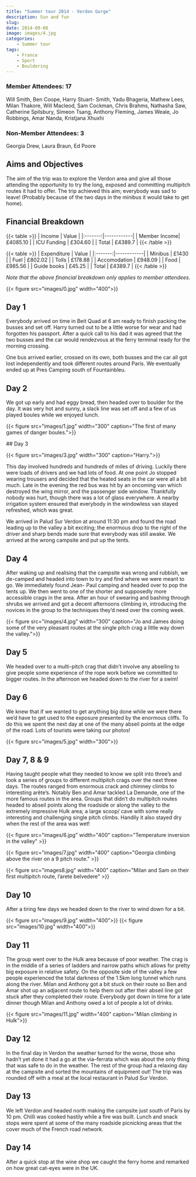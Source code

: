 ```yaml
---
title: "Summer tour 2014 - Verdon Gorge"
description: Sun and fun
slug: 
date: 2014-09-08
image: images/4.jpg
categories:
    - Summer tour
tags:
    - France
    - Sport
    - Bouldering
---
```


### Member Attendees: 17

Will Smith, Ben Coope, Harry Stuart- Smith, Yadu Bhageria, Mathew Lees, Milan Thakore, Will Macleod, Sam Cockman, Chris Brahms, Nathasha Saw, Catherine Spilsbury, Simeon Tsang, Anthony Fleming, James Weale, Jo Robbings, Amar Nanda, Kristjana Xhuxhi

### Non-Member Attendees: 3

Georgia Drew, Laura Braun, Ed Poore

## Aims and Objectives 

The aim of the trip was to explore the Verdon area and give all those attending the opportunity to try the long, exposed and committing multipitch routes it had to offer. The trip achieved this aim; everybody was sad to leave! (Probably because of the two days in the minibus it would take to get home).


## Financial Breakdown 

{{< table >}}
| Income | Value  | 
|:-------:|------------|
| Member Income| £4085.10 | 
| ICU Funding | £304.60 | 
| Total | £4389.7 | 
{{< /table >}}

{{< table >}}
| Expenditure | Value  | 
|:-------:|------------|
| Minibus | £1430 | 
| Fuel | £802.02 | 
| Tolls | £178.88 | 
| Accomodation | £948.09 | 
| Food | £985.56 | 
| Guide books | £45.25 | 
| Total | £4389.7 | 
{{< /table >}}

*Note that the above financial breakdown only applies to member attendees.*

{{< figure src="images/0.jpg" width="400">}}

## Day 1

Everybody arrived on time in Beit Quad at 6 am ready to finish packing the busses and set off. Harry turned out to be a little worse for wear and had forgotten his passport. After a quick call to his dad it was agreed that the two busses and the car would rendezvous at the ferry terminal ready for the morning crossing.

One bus arrived earlier, crossed on its own, both busses and the car all got lost independently and took different routes around Paris. We eventually ended up at Pres Camping south of Fountainbleu.

## Day 2

We got up early and had eggy bread, then headed over to boulder for the day. It was very hot and sunny, a slack line was set off and a few of us played boules while we enjoyed lunch.

{{< figure src="images/1.jpg" width="300" caption="The first of many games of danger boules.">}}

## Day 3

{{< figure src="images/3.jpg" width="300" caption="Harry.">}}

This day involved hundreds and hundreds of miles of driving. Luckily there were loads of drivers and we had lots of food. At one point Jo stopped wearing trousers and decided that the heated seats in the car were all a bit much. Late in the evening the red bus was hit by an oncoming van which destroyed the wing mirror, and the passenger side window. Thankfully nobody was hurt, though there was a lot of glass everywhere. A nearby irrigation system ensured that everybody in the windowless van stayed refreshed, which was great.

We arrived in Palud Sur Verdon at around 11:30 pm and found the road leading up to the valley a bit exciting; the enormous drop to the right of the driver and sharp bends made sure that everybody was still awake. We arrived at the wrong campsite and put up the tents.

## Day 4

After waking up and realising that the campsite was wrong and rubbish, we de-camped and headed into town to try and find where we were meant to go. We immediately found Jean- Paul camping and headed over to pop the tents up. We then went to one of the shorter and supposedly more accessible crags in the area. After an hour of swearing and bashing through shrubs we arrived and got a decent afternoons climbing in, introducing the novices in the group to the techniques they’d need over the coming week.

{{< figure src="images/4.jpg" width="300" caption="Jo and James doing some of the very pleasant routes at the single pitch crag a little way down the valley.">}}

## Day 5

We headed over to a multi-pitch crag that didn’t involve any abseiling to give people some experience of the rope work before we committed to bigger routes. In the afternoon we headed down to the river for a swim!

## Day 6


We knew that if we wanted to get anything big done while we were there we’d have to get used to the exposure presented by the enormous cliffs. To do this we spent the next day at one of the many abseil points at the edge of the road. Lots of tourists were taking our photos!

{{< figure src="images/5.jpg" width="300">}}

## Day 7, 8 & 9

Having taught people what they needed to know we split into three’s and took a series of groups to different multipitch crags over the next three days. The routes ranged from enormous crack and chimney climbs to interesting arête’s. Notably Ben and Amar tackled La Demande, one of the more famous routes in the area. Groups that didn’t do multipitch routes headed to abseil points along the roadside or along the valley to the extremely impressive Hulk area; a large scoop/ cave with some really interesting and challenging single pitch climbs. Handily it also stayed dry when the rest of the area was wet!

{{< figure src="images/6.jpg" width="400" caption="Temperature inversion in the valley" >}}

{{< figure src="images/7.jpg" width="400" caption="Georgia climbing above the river on a 9 pitch route." >}}

{{< figure src="images8.jpg" width="400" caption="Milan and Sam on their first multipitch route, l’arete belvedere" >}}


## Day 10

After a tiring few days we headed down to the river to wind down for a bit.

{{< figure src="images/9.jpg" width="400">}}
{{< figure src="images/10.jpg" width="400">}}


## Day 11

The group went over to the Hulk area because of poor weather. The crag is in the middle of a series of ladders and narrow paths which allows for pretty big exposure in relative safety. On the opposite side of the valley a few people experienced the total darkness of the 1.5km long tunnel which runs along the river. Milan and Anthony got a bit stuck on their route so Ben and Amar shot up an adjacent route to help them out after their abseil line got stuck after they completed their route. Everybody got down in time for a late dinner though Milan and Anthony owed a lot of people a lot of drinks.

{{< figure src="images/11.jpg" width="400" caption="Milan climbing in Hulk">}}


## Day 12

In the final day in Verdon the weather turned for the worse, those who hadn’t yet done it had a go at the via–ferrata which was about the only thing that was safe to do in the weather. The rest of the group had a relaxing day at the campsite and sorted the mountains of equipment out! The trip was rounded off with a meal at the local restaurant in Palud Sur Verdon.

## Day 13

We left Verdon and headed north making the campsite just south of Paris by 10 pm. Chilli was cooked hastily while a fire was built. Lunch and snack stops were spent at some of the many roadside picnicking areas that the cover much of the French road network.

## Day 14

After a quick stop at the wine shop we caught the ferry home and remarked on how great cat-eyes were in the UK.
